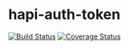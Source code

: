 # hapi-auth-token

[![Build Status](https://travis-ci.org/CodeMangler/hapi-auth-token.svg?branch=master)](https://travis-ci.org/CodeMangler/hapi-auth-token)
[![Coverage Status](https://coveralls.io/repos/github/CodeMangler/hapi-auth-token/badge.svg)](https://coveralls.io/github/CodeMangler/hapi-auth-token)
